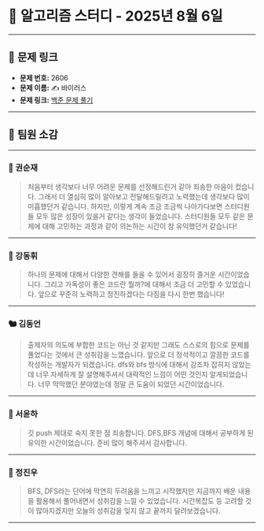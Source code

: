 # 📘 알고리즘 스터디 - 2025년 8월 6일

---

## 🔗 문제 링크

- **문제 번호:** 2606
- **문제 이름:** ✍️ 바이러스
- **문제 링크:** [백준 문제 풀기](https://www.acmicpc.net/problem/2606)

---

## 💬 팀원 소감

---

### 🐥 권순재

> 처음부터 생각보다 너무 어려운 문제를 선정해드린거 같아 죄송한 마음이 컸습니다. 그래서 더 열심히 많이 알아보고 전달해드릴려고 노력했는데 생각보다 많이 미흡했던거 같습니다. 
하지만, 이렇게 계속 조금 조금씩 나아가다보면 스터디원들 모두 많은 성장이 있을거 같다는 생각이 들었습니다. 스터디원들 모두 같은 문제에 대해 고민하는 과정과 같이 의논하는 시간이 참 유익했던거 같습니다!

---

### 🐰 강동휘

> 하나의 문제에 대해서 다양한 견해를 들을 수 있어서 굉장히 즐거운 시간이었습니다. 그리고 가독성이 좋은 코드란 뭘까?에 대해서 조금 더 고민할 수 있었습니다. 앞으로 꾸준히 노력하고 정진하겠다는 다짐을 다시 한번 했습니다!
---

### 🐿️ 김동언

> 출제자의 의도에 부합한 코드는 아닌 것 같지만 그래도 스스로의 힘으로 문제를 풀었다는 것에서 큰 성취감을 느꼈습니다. 앞으로 더 정석적이고 깔끔한 코드를 작성하는 개발자가 되겠습니다. dfs와 bfs 방식에 대해서 감조차 잡히지 않았는데 너무 자세하게 잘 설명해주셔서 대략적인 느낌이 어떤 것인지 알게되었습니다. 너무 막막했던 분야였는데 정말 큰 도움이 되었던 시간이었습니다.

---

### 🦊 서윤하

> 깃 push 제대로 숙지 못한 점 죄송합니다. DFS,BFS 개념에 대해서 공부하게 된 유익한 시간이었습니다. 준비 많이 해주셔서 감사합니다.

---

### 🐳 정진우

> BFS, DFS라는 단어에 막연히 두려움을 느끼고 시작했지만 지금까지 배운 내용을 활용해서 풀어내면서 성취감을 느낄 수 있었습니다. 시간복잡도 등 고려할 것이 많아지겠지만 오늘의 성취감을 잊지 않고 끝까지 달려보겠습니다.

---

